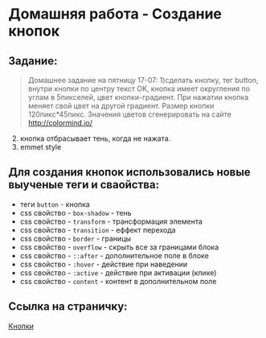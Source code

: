 # Домашняя работа - Создание кнопок

## Задание:

> Домашнее задание на пятницу 17-07: 
1)сделать кнопку, тег button, внутри кнопки по центру текст OK, кнопка имеет округления по углам в 5пикселей, цвет кнопки-градиент. При нажатии кнопка меняет свой цвет на другой градиент.  Размер кнопки 120пикс*45пикс. 
Значения цветов  сгенерировать на сайте http://colormind.io/
2) кнопка отбрасывает тень, когда не нажата.
3) emmet style

## Для создания кнопок использовались новые выученые теги и сваойства:

* теги ```button``` - кнопка
* css свойство - ```box-shadow``` - тень
* css свойство - ```transform``` - трансформация элемента
* css свойство - ```transition``` - еффект перехода
* css свойство - ```border``` - границы
* css свойство - ```overflow``` - скрыть все за границами блока
* css свойство - ```::after``` - дополнительное поле в блоке
* css свойство - ```:hover``` - действие при наведении
* css свойство - ```:active``` - действие при активации (клике)
* css свойство - ```content``` - контент в дополнительном поле

## Ссылка на страничку:

[Кнопки](https://xronik.github.io/PROCODE/16.07.20/index.html)
